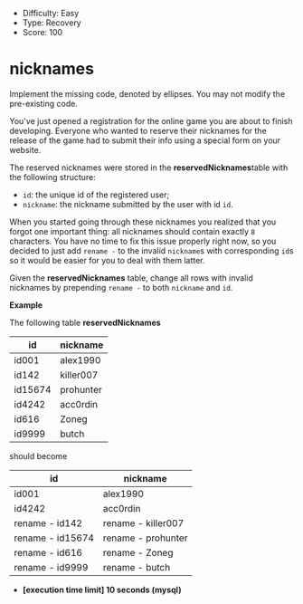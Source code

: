 - Difficulty: Easy
- Type: Recovery
- Score: 100

# nicknames

Implement the missing code, denoted by ellipses. You may not modify the pre-existing code.

You've just opened a registration for the online game you are about to finish developing.
Everyone who wanted to reserve their nicknames for the release of the game had to submit their info using a special form on your website.

The reserved nicknames were stored in the **reservedNicknames**table with the following structure:

- `id`: the unique id of the registered user;
- `nickname`: the nickname submitted by the user with id `id`.

When you started going through these nicknames you realized that you forgot one important thing: all nicknames should contain exactly `8` characters.
You have no time to fix this issue properly right now, so you decided to just add `rename -` to the invalid `nickname`s with corresponding `id`s so it would be easier for you to deal with them latter.

Given the **reservedNicknames** table, change all rows with invalid nicknames by prepending `rename -` to both `nickname` and `id`.

**Example**

The following table **reservedNicknames**

| id      | nickname  |
| ------- | --------- |
| id001   | alex1990  |
| id142   | killer007 |
| id15674 | prohunter |
| id4242  | acc0rdin  |
| id616   | Zoneg     |
| id9999  | butch     |

should become

| id               | nickname           |
| ---------------- | ------------------ |
| id001            | alex1990           |
| id4242           | acc0rdin           |
| rename - id142   | rename - killer007 |
| rename - id15674 | rename - prohunter |
| rename - id616   | rename - Zoneg     |
| rename - id9999  | rename - butch     |

- **[execution time limit] 10 seconds (mysql)**
